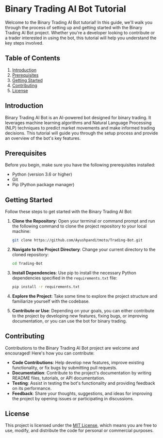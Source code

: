 # Binary Trading AI Bot Tutorial

Welcome to the Binary Trading AI Bot tutorial! In this guide, we'll walk you through the process of setting up and getting started with the Binary Trading AI Bot project. Whether you're a developer looking to contribute or a trader interested in using the bot, this tutorial will help you understand the key steps involved.

## Table of Contents

1. [Introduction](#introduction)
2. [Prerequisites](#prerequisites)
3. [Getting Started](#getting-started)
4. [Contributing](#contributing)
5. [License](#license)

## Introduction

Binary Trading AI Bot is an AI-powered bot designed for binary trading. It leverages machine learning algorithms and Natural Language Processing (NLP) techniques to predict market movements and make informed trading decisions. This tutorial will guide you through the setup process and provide an overview of the bot's key features.

## Prerequisites

Before you begin, make sure you have the following prerequisites installed:

- Python (version 3.6 or higher)
- Git
- Pip (Python package manager)

## Getting Started

Follow these steps to get started with the Binary Trading AI Bot:

1. **Clone the Repository**: Open your terminal or command prompt and run the following command to clone the project repository to your local machine:
   ```bash
   git clone https://github.com/Ayushpanditmoto/Trading-Bot.git
2. **Navigate to the Project Directory**: Change your current directory to the cloned repository:

   ```bash
   cd Trading-Bot
3. **Install Dependencies**: Use pip to install the necessary Python dependencies specified in the `requirements.txt` file:

   ```bash
   pip install -r requirements.txt
4. **Explore the Project**: Take some time to explore the project structure and familiarize yourself with the codebase.

5. **Contribute or Use**: Depending on your goals, you can either contribute to the project by developing new features, fixing bugs, or improving documentation, or you can use the bot for binary trading.
## Contributing
Contributions to the Binary Trading AI Bot project are welcome and encouraged! Here's how you can contribute:

* **Code Contributions**: Help develop new features, improve existing functionality, or fix bugs by submitting pull requests.
* **Documentation**: Contribute to the project's documentation by writing README files, tutorials, or API documentation.
* **Testing**: Assist in testing the bot's functionality and providing feedback on its performance.
* **Feedback**: Share your thoughts, suggestions, and ideas for improving the project by opening issues or participating in discussions.

## License
This project is licensed under the [MIT License](LICENSE), which means you are free to use, modify, and distribute the code for personal or commercial purposes. 
